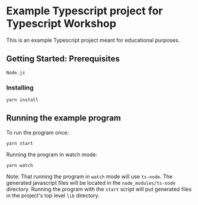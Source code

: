 # Example Typescript project for Typescript Workshop

This is an example Typescript project meant for educational purposes.

## Getting Started: Prerequisites

```
Node.js
```

### Installing
```
yarn install
```

## Running the example program

To run the program once:
```
yarn start
```

Running the program in watch mode:
```
yarn watch
```

Note: That running the program in `watch` mode will use `ts-node`. The generated javascript files will be located in the `node_modules/ts-node` directory. Running the program with the `start` script will put generated files in the project's top level `lib` directory.